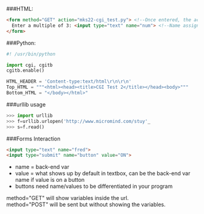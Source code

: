 ###HTML:
```html
<form method="GET" action="mks22-cgi_test.py"> <!--Once entered, the action GETs the input-->
  Enter a multiple of 3: <input type="text" name="num"> <!--Name assigns the variable-->
</form>
```

###Python:
```python
#! /usr/bin/python

import cgi, cgitb
cgitb.enable()

HTML_HEADER = 'Content-type:text/html\r\n\r\n' 
Top_HTML = """<html><head><title>CGI Test 2</title></head><body>"""
Bottom_HTML = "</body></html>"
```

###urllib usage
```python
>>> import urllib
>>> f=urllib.urlopen('http://www.micromind.com/stuy'_
>>> s=f.read()
```

###Forms Interaction
```html
<input type="text" name="fred">
<input type="submit" name="button" value="ON">
```
- name = back-end var
- value = what shows up by default in textbox, can be the back-end var name if value is on a button
- buttons need name/values to be differentiated in your program

method="GET" will show variables inside the url.<br>
method="POST" will be sent but without showing the variables.
